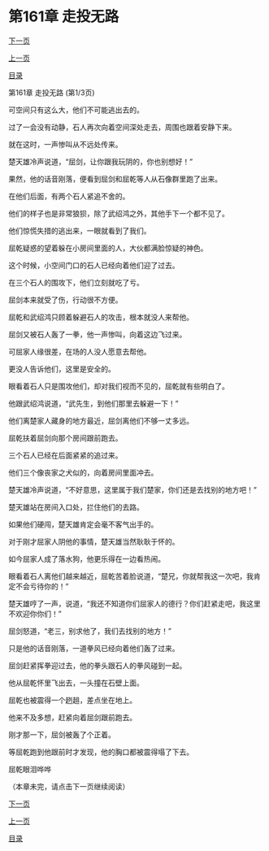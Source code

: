 <h1>第161章    走投无路</h1>
            <div><p><a href="./481_%E7%AC%AC161%E7%AB%A0_%E8%B5%B0%E6%8A%95%E6%97%A0%E8%B7%AF.md">下一页</a></p><p><a href="./479_%E7%AC%AC160%E7%AB%A0_%E5%A4%A7%E5%BC%80%E6%9D%80%E6%88%92.md">上一页</a></p><p><a href="../">目录</a></p></div>
            <div><p>第161章    走投无路 (第1/3页)</p><p>可空间只有这么大，他们不可能逃出去的。</p><p>过了一会没有动静，石人再次向着空间深处走去，周围也跟着安静下来。</p><p>就在这时，一声惨叫从不远处传来。</p><p>楚天雄冷声说道，“屈剑，让你跟我玩阴的，你也别想好！”</p><p>果然，他的话音刚落，便看到屈剑和屈乾等人从石像群里跑了出来。</p><p>在他们后面，有两个石人紧追不舍的。</p><p>他们的样子也是非常狼狈，除了武绍鸿之外，其他手下一个都不见了。</p><p>他们惊慌失措的逃出来，一眼就看到了我们。</p><p>屈乾疑惑的望着躲在小房间里面的人，大伙都满脸惊疑的神色。</p><p>这个时候，小空间门口的石人已经向着他们迎了过去。</p><p>在三个石人的围攻下，他们立刻就吃了亏。</p><p>屈剑本来就受了伤，行动很不方便。</p><p>屈乾和武绍鸿只顾着躲避石人的攻击，根本就没人来帮他。</p><p>屈剑又被石人轰了一拳，他一声惨叫，向着这边飞过来。</p><p>可屈家人缘很差，在场的人没人愿意去帮他。</p><p>更没人告诉他们，这里是安全的。</p><p>眼看着石人只是围攻他们，却对我们视而不见的，屈乾就有些明白了。</p><p>他跟武绍鸿说道，“武先生，到他们那里去躲避一下！”</p><p>他们离楚家人藏身的地方最近，屈剑离他们不够一丈多远。</p><p>屈乾扶着屈剑向那个房间跟前跑去。</p><p>三个石人已经在后面紧紧的追过来。</p><p>他们三个像丧家之犬似的，向着房间里面冲去。</p><p>楚天雄冷声说道，“不好意思，这里属于我们楚家，你们还是去找别的地方吧！”</p><p>楚天雄站在房间入口处，拦住他们的去路。</p><p>如果他们硬闯，楚天雄肯定会毫不客气出手的。</p><p>对于刚才屈家人阴他的事情，楚天雄当然耿耿于怀的。</p><p>如今屈家人成了落水狗，他更乐得在一边看热闹。</p><p>眼看着石人离他们越来越近，屈乾苦着脸说道，“楚兄，你就帮我这一次吧，我肯定不会亏待你的！”</p><p>楚天雄哼了一声，说道，“我还不知道你们屈家人的德行？你们赶紧走吧，我这里不欢迎你你们！”</p><p>屈剑怒道，“老三，别求他了，我们去找别的地方！”</p><p>只是他的话音刚落，一道拳风已经向着他们轰了过来。</p><p>屈剑赶紧挥拳迎过去，他的拳头跟石人的拳风碰到一起。</p><p>他从屈乾怀里飞出去，一头撞在石壁上面。</p><p>屈乾也被震得一个趔趄，差点坐在地上。</p><p>他来不及多想，赶紧向着屈剑跟前跑去。</p><p>刚才那一下，屈剑被轰了个正着。</p><p>等屈乾跑到他跟前时才发现，他的胸口都被震得塌了下去。</p><p>屈乾眼泪哗哗</p><p>（本章未完，请点击下一页继续阅读）</p></div>
            <div><p><a href="./481_%E7%AC%AC161%E7%AB%A0_%E8%B5%B0%E6%8A%95%E6%97%A0%E8%B7%AF.md">下一页</a></p><p><a href="./479_%E7%AC%AC160%E7%AB%A0_%E5%A4%A7%E5%BC%80%E6%9D%80%E6%88%92.md">上一页</a></p><p><a href="../">目录</a></p></div>